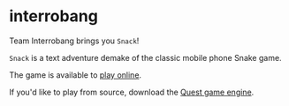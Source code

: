 interrobang
===========

Team Interrobang brings you `Snack`!

`Snack` is a text adventure demake of the classic mobile phone Snake game.

The game is available to [play online](http://textadventures.co.uk/games/view/vgwrronouugkno8gfruo0q/snack).

If you'd like to play from source, download the [Quest game engine](http://textadventures.co.uk/quest).
